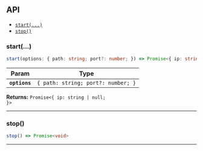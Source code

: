 ## API

<docgen-index>

* [`start(...)`](#start)
* [`stop()`](#stop)

</docgen-index>

<docgen-api>
<!--Update the source file JSDoc comments and rerun docgen to update the docs below-->

### start(...)

```typescript
start(options: { path: string; port?: number; }) => Promise<{ ip: string | null; }>
```

| Param         | Type                                          |
| ------------- | --------------------------------------------- |
| **`options`** | <code>{ path: string; port?: number; }</code> |

**Returns:** <code>Promise&lt;{ ip: string | null; }&gt;</code>

--------------------


### stop()

```typescript
stop() => Promise<void>
```

--------------------

</docgen-api>